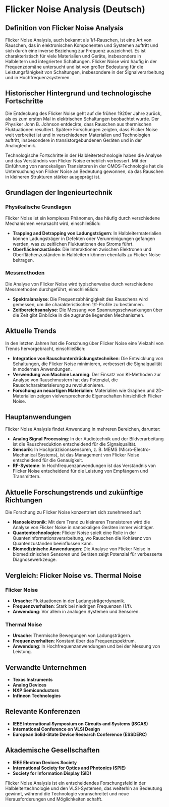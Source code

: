 # Flicker Noise Analysis (Deutsch)

## Definition von Flicker Noise Analysis

Flicker Noise Analysis, auch bekannt als 1/f-Rauschen, ist eine Art von Rauschen, das in elektronischen Komponenten und Systemen auftritt und sich durch eine inverse Beziehung zur Frequenz auszeichnet. Es ist charakteristisch für viele Materialien und Geräte, insbesondere in Halbleitern und integrierten Schaltungen. Flicker Noise wird häufig in der Frequenzdomäne untersucht und ist von großer Bedeutung für die Leistungsfähigkeit von Schaltungen, insbesondere in der Signalverarbeitung und in Hochfrequenzsystemen.

## Historischer Hintergrund und technologische Fortschritte

Die Entdeckung des Flicker Noise geht auf die frühen 1920er Jahre zurück, als es zum ersten Mal in elektrischen Schaltungen beobachtet wurde. Der Physiker John B. Johnson entdeckte, dass Rauschen aus thermischen Fluktuationen resultiert. Spätere Forschungen zeigten, dass Flicker Noise weit verbreitet ist und in verschiedenen Materialien und Technologien auftritt, insbesondere in transistorgebundenen Geräten und in der Analogtechnik.

Technologische Fortschritte in der Halbleitertechnologie haben die Analyse und das Verständnis von Flicker Noise erheblich verbessert. Mit der Einführung von nanoskaligen Transistoren in der CMOS-Technologie hat die Untersuchung von Flicker Noise an Bedeutung gewonnen, da das Rauschen in kleineren Strukturen stärker ausgeprägt ist.

## Grundlagen der Ingenieurtechnik

### Physikalische Grundlagen

Flicker Noise ist ein komplexes Phänomen, das häufig durch verschiedene Mechanismen verursacht wird, einschließlich:

- **Trapping and Detrapping von Ladungsträgern**: In Halbleitermaterialien können Ladungsträger in Defekten oder Verunreinigungen gefangen werden, was zu zeitlichen Fluktuationen des Stroms führt.
- **Oberflächenzustände**: Die Interaktionen zwischen Elektronen und Oberflächenzuständen in Halbleitern können ebenfalls zu Flicker Noise beitragen.

### Messmethoden

Die Analyse von Flicker Noise wird typischerweise durch verschiedene Messmethoden durchgeführt, einschließlich:

- **Spektralanalyse**: Die Frequenzabhängigkeit des Rauschens wird gemessen, um die charakteristischen 1/f-Profile zu bestimmen.
- **Zeitbereichsanalyse**: Die Messung von Spannungsschwankungen über die Zeit gibt Einblicke in die zugrunde liegenden Mechanismen.

## Aktuelle Trends

In den letzten Jahren hat die Forschung über Flicker Noise eine Vielzahl von Trends hervorgebracht, einschließlich:

- **Integration von Rauschunterdrückungstechniken**: Die Entwicklung von Schaltungen, die Flicker Noise minimieren, verbessert die Signalqualität in modernen Anwendungen.
- **Verwendung von Machine Learning**: Der Einsatz von KI-Methoden zur Analyse von Rauschmustern hat das Potenzial, die Rauschcharakterisierung zu revolutionieren.
- **Forschung an neuartigen Materialien**: Materialien wie Graphen und 2D-Materialien zeigen vielversprechende Eigenschaften hinsichtlich Flicker Noise.

## Hauptanwendungen

Flicker Noise Analysis findet Anwendung in mehreren Bereichen, darunter:

- **Analog Signal Processing**: In der Audiotechnik und der Bildverarbeitung ist die Rauschreduktion entscheidend für die Signalqualität.
- **Sensorik**: In Hochpräzisionssensoren, z. B. MEMS (Micro-Electro-Mechanical Systems), ist das Management von Flicker Noise entscheidend für die Genauigkeit.
- **RF-Systeme**: In Hochfrequenzanwendungen ist das Verständnis von Flicker Noise entscheidend für die Leistung von Empfängern und Transmittern.

## Aktuelle Forschungstrends und zukünftige Richtungen

Die Forschung zu Flicker Noise konzentriert sich zunehmend auf:

- **Nanoelektronik**: Mit dem Trend zu kleineren Transistoren wird die Analyse von Flicker Noise in nanoskaligen Geräten immer wichtiger.
- **Quantentechnologien**: Flicker Noise spielt eine Rolle in der Quanteninformationsverarbeitung, wo Rauschen die Kohärenz von Quantenzuständen beeinflussen kann.
- **Biomedizinische Anwendungen**: Die Analyse von Flicker Noise in biomedizinischen Sensoren und Geräten zeigt Potenzial für verbesserte Diagnosewerkzeuge.

## Vergleich: Flicker Noise vs. Thermal Noise

### Flicker Noise

- **Ursache**: Fluktuationen in der Ladungsträgerdynamik.
- **Frequenzverhalten**: Stark bei niedrigen Frequenzen (1/f).
- **Anwendung**: Vor allem in analogen Systemen und Sensoren.

### Thermal Noise

- **Ursache**: Thermische Bewegungen von Ladungsträgern.
- **Frequenzverhalten**: Konstant über das Frequenzspektrum.
- **Anwendung**: In Hochfrequenzanwendungen und bei der Messung von Leistung.

## Verwandte Unternehmen

- **Texas Instruments**
- **Analog Devices**
- **NXP Semiconductors**
- **Infineon Technologies**

## Relevante Konferenzen

- **IEEE International Symposium on Circuits and Systems (ISCAS)**
- **International Conference on VLSI Design**
- **European Solid-State Device Research Conference (ESSDERC)**

## Akademische Gesellschaften

- **IEEE Electron Devices Society**
- **International Society for Optics and Photonics (SPIE)**
- **Society for Information Display (SID)**

Flicker Noise Analysis ist ein entscheidendes Forschungsfeld in der Halbleitertechnologie und den VLSI-Systemen, das weiterhin an Bedeutung gewinnt, während die Technologie voranschreitet und neue Herausforderungen und Möglichkeiten schafft.